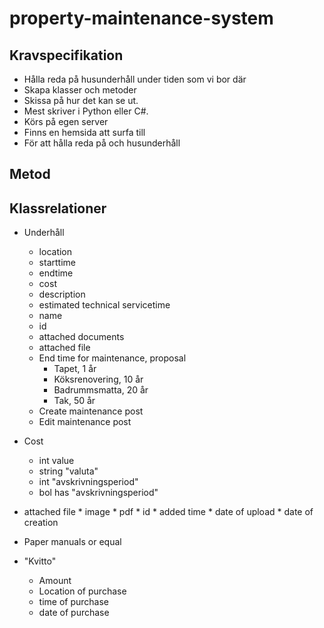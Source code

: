 # property-maintenance-system

## Kravspecifikation
*   Hålla reda på husunderhåll under tiden som vi bor där
*   Skapa klasser och metoder
*   Skissa på hur det kan se ut.
*   Mest skriver i Python eller C#.
*   Körs på egen server
*   Finns en hemsida att surfa till
*   För att hålla reda på och husunderhåll

## Metod

## Klassrelationer

*   Underhåll
    *   location
    *   starttime
    *   endtime
    *   cost
    *   description
    *   estimated technical servicetime
    *   name
    *   id
    *   attached documents
    *   attached file
    *   End time for maintenance, proposal
        *   Tapet, 1 år
        *   Köksrenovering, 10 år
        *   Badrummsmatta, 20 år
        *   Tak, 50 år
    *   Create maintenance post
    *   Edit maintenance post

*   Cost
    *   int value
    *   string "valuta"
    *   int "avskrivningsperiod"
    *   bol has "avskrivningsperiod"

*   attached file
        *   image
        *   pdf
        *   id
        *   added time
        *   date of upload
        *   date of creation
*   Paper manuals or equal
* "Kvitto"
    *   Amount
    *   Location of purchase
    *   time of purchase
    *   date of purchase